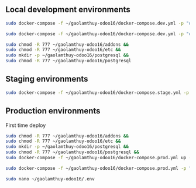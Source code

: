 ## Local development environments

```bash
sudo docker-compose -f ~/gaolamthuy-odoo16/docker-compose.dev.yml -p "odoo-gaolamthuy-dev" up --build --force-recreate -d
```

```bash
sudo docker-compose -f ~/gaolamthuy-odoo16/docker-compose.dev.yml -p "odoo-gaolamthuy-dev" down
```

```bash
sudo chmod -R 777 ~/gaolamthuy-odoo16/addons && 
sudo chmod -R 777 ~/gaolamthuy-odoo16/etc && 
sudo mkdir -p ~/gaolamthuy-odoo16/postgresql && 
sudo chmod -R 777 ~/gaolamthuy-odoo16/postgresql
```

## Staging environments

```bash
sudo docker-compose -f ~/gaolamthuy-odoo16/docker-compose.stage.yml -p "odoo-gaolamthuy-stage" up --build --force-recreate -d
```

## Production environments

First time deploy

```bash
sudo chmod -R 777 ~/gaolamthuy-odoo16/addons && 
sudo chmod -R 777 ~/gaolamthuy-odoo16/etc && 
sudo mkdir -p ~/gaolamthuy-odoo16/postgresql && 
sudo chmod -R 777 ~/gaolamthuy-odoo16/postgresql && 
sudo docker-compose -f ~/gaolamthuy-odoo16/docker-compose.prod.yml up -d
```

```bash
sudo docker-compose -f ~/gaolamthuy-odoo16/docker-compose.prod.yml -p "odoo-gaolamthuy-prod" up --build --force-recreate -d
```

```bash
sudo nano ~/gaolamthuy-odoo16/.env
```